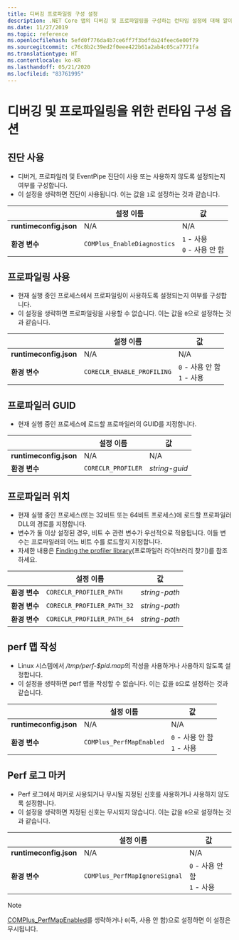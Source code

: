 ```yaml
---
title: 디버깅 프로파일링 구성 설정
description: .NET Core 앱의 디버깅 및 프로파일링을 구성하는 런타임 설정에 대해 알아봅니다.
ms.date: 11/27/2019
ms.topic: reference
ms.openlocfilehash: 5efd0f776da4b7ce6ff7f3bdfda24feec6e00f79
ms.sourcegitcommit: c76c8b2c39ed2f0eee422b61a2ab4c05ca7771fa
ms.translationtype: HT
ms.contentlocale: ko-KR
ms.lasthandoff: 05/21/2020
ms.locfileid: "83761995"
---
```

# <a name="run-time-configuration-options-for-debugging-and-profiling"></a>디버깅 및 프로파일링을 위한 런타임 구성 옵션

## <a name="enable-diagnostics"></a>진단 사용

- 디버거, 프로파일러 및 EventPipe 진단이 사용 또는 사용하지 않도록 설정되는지 여부를 구성합니다.
- 이 설정을 생략하면 진단이 사용됩니다. 이는 값을 `1`로 설정하는 것과 같습니다.

| | 설정 이름 | 값 |
| - | - | - |
| **runtimeconfig.json** | N/A | N/A |
| **환경 변수** | `COMPlus_EnableDiagnostics` | `1` - 사용<br/>`0` - 사용 안 함 |

## <a name="enable-profiling"></a>프로파일링 사용

- 현재 실행 중인 프로세스에서 프로파일링이 사용하도록 설정되는지 여부를 구성합니다.
- 이 설정을 생략하면 프로파일링을 사용할 수 없습니다. 이는 값을 `0`으로 설정하는 것과 같습니다.

| | 설정 이름 | 값 |
| - | - | - |
| **runtimeconfig.json** | N/A | N/A |
| **환경 변수** | `CORECLR_ENABLE_PROFILING` | `0` - 사용 안 함<br/>`1` - 사용 |

## <a name="profiler-guid"></a>프로파일러 GUID

- 현재 실행 중인 프로세스에 로드할 프로파일러의 GUID를 지정합니다.

| | 설정 이름 | 값 |
| - | - | - |
| **runtimeconfig.json** | N/A | N/A |
| **환경 변수** | `CORECLR_PROFILER` | *string-guid* |

## <a name="profiler-location"></a>프로파일러 위치

- 현재 실행 중인 프로세스(또는 32비트 또는 64비트 프로세스)에 로드할 프로파일러 DLL의 경로를 지정합니다.
- 변수가 둘 이상 설정된 경우, 비트 수 관련 변수가 우선적으로 적용됩니다. 이들 변수는 프로파일러의 어느 비트 수를 로드할지 지정합니다.
- 자세한 내용은 [Finding the profiler library](https://github.com/dotnet/runtime/blob/master/docs/design/coreclr/profiling/Profiler%20Loading.md)(프로파일러 라이브러리 찾기)를 참조하세요.

| | 설정 이름 | 값 |
| - | - | - |
| **환경 변수** | `CORECLR_PROFILER_PATH` | *string-path* |
| **환경 변수** | `CORECLR_PROFILER_PATH_32` | *string-path* |
| **환경 변수** | `CORECLR_PROFILER_PATH_64` | *string-path* |

## <a name="write-perf-map"></a>perf 맵 작성

- Linux 시스템에서 */tmp/perf-$pid.map*의 작성을 사용하거나 사용하지 않도록 설정합니다.
- 이 설정을 생략하면 perf 맵을 작성할 수 없습니다. 이는 값을 `0`으로 설정하는 것과 같습니다.

| | 설정 이름 | 값 |
| - | - | - |
| **runtimeconfig.json** | N/A | N/A |
| **환경 변수** | `COMPlus_PerfMapEnabled` | `0` - 사용 안 함<br/>`1` - 사용 |

## <a name="perf-log-markers"></a>Perf 로그 마커

- Perf 로그에서 마커로 사용되거나 무시될 지정된 신호를 사용하거나 사용하지 않도록 설정합니다.
- 이 설정을 생략하면 지정된 신호는 무시되지 않습니다. 이는 값을 `0`으로 설정하는 것과 같습니다.

| | 설정 이름 | 값 |
| - | - | - |
| **runtimeconfig.json** | N/A | N/A |
| **환경 변수** | `COMPlus_PerfMapIgnoreSignal` | `0` - 사용 안 함<br/>`1` - 사용 |

> [!NOTE]
> [COMPlus_PerfMapEnabled](#write-perf-map)를 생략하거나 `0`(즉, 사용 안 함)으로 설정하면 이 설정은 무시됩니다.
